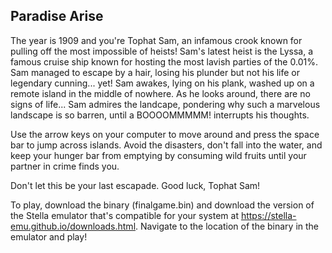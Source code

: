 ## Paradise Arise
The year is 1909 and you're Tophat Sam, an infamous crook known for pulling off the most impossible of heists!
Sam's latest heist is the Lyssa, a famous cruise ship known for hosting the most lavish parties of the 0.01%.
Sam managed to escape by a hair, losing his plunder but not his life or legendary cunning... yet!
Sam awakes, lying on his plank, washed up on a remote island in the middle of nowhere. As he looks around, there
are no signs of life...
Sam admires the landcape, pondering why such a marvelous landscape is so barren, until a BOOOOMMMMM! interrupts his thoughts.

Use the arrow keys on your computer to move around and press the space bar to jump across islands.
Avoid the disasters, don't fall into the water, and keep your hunger bar from emptying by consuming wild fruits until your 
partner in crime finds you. 

Don't let this be your last escapade. Good luck, Tophat Sam!

To play, download the binary (finalgame.bin) and download the version of the Stella emulator that's compatible for your system
at https://stella-emu.github.io/downloads.html. Navigate to the location of the binary in the emulator and play!
